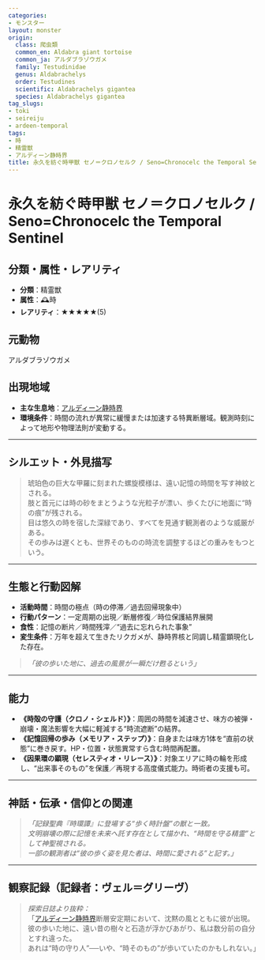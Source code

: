 ```yaml
---
categories:
- モンスター
layout: monster
origin:
  class: 爬虫類
  common_en: Aldabra giant tortoise
  common_ja: アルダブラゾウガメ
  family: Testudinidae
  genus: Aldabrachelys
  order: Testudines
  scientific: Aldabrachelys gigantea
  species: Aldabrachelys gigantea
tag_slugs:
- toki
- seireiju
- ardeen-temporal
tags:
- 時
- 精霊獣
- アルディーン静時界
title: 永久を紡ぐ時甲獣 セノ＝クロノセルク / Seno=Chronocelc the Temporal Sentinel
---
```


# 永久を紡ぐ時甲獣 セノ＝クロノセルク / Seno=Chronocelc the Temporal Sentinel

## 分類・属性・レアリティ
* **分類**：精霊獣  
* **属性**：🕰時  
* **レアリティ**：★★★★★(5)

## 元動物
アルダブラゾウガメ

## 出現地域
* **主な生息地**：[アルディーン静時界](../place/ardeen_temporal.md)  
* **環境条件**：時間の流れが異常に緩慢または加速する特異断層域。観測時刻によって地形や物理法則が変動する。

---

## シルエット・外見描写
> 琥珀色の巨大な甲羅に刻まれた螺旋模様は、遠い記憶の時間を写す神紋とされる。  
> 肢と首元には時の砂をまとうような光粒子が漂い、歩くたびに地面に“時の痕”が残される。  
> 目は悠久の時を宿した深緑であり、すべてを見通す観測者のような威厳がある。  
> その歩みは遅くとも、世界そのものの時流を調整するほどの重みをもつという。

---

## 生態と行動図解
* **活動時間**：時間の極点（時の停滞／過去回帰現象中）  
* **行動パターン**：一定周期の出現／断層修復／時位保護結界展開  
* **食性**：記憶の断片／時間残滓／“過去に忘れられた事象”  
* **変生条件**：万年を超えて生きたリクガメが、静時界核と同調し精霊顕現化した存在。

> *「彼の歩いた地に、過去の風景が一瞬だけ甦るという」*

---

## 能力
* **《時殻の守護（クロノ・シェルド）》**：周囲の時間を減速させ、味方の被弾・崩壊・魔法影響を大幅に軽減する“時流遮断”の結界。  
* **《記憶回帰の歩み（メモリア・ステップ）》**：自身または味方1体を“直前の状態”に巻き戻す。HP・位置・状態異常すら含む時間再配置。  
* **《因果環の顕現（セレスティオ・リレース）》**：対象エリアに時の輪を形成し、“出来事そのもの”を保護／再現する高度儀式能力。時術者の支援も可。

---

## 神話・伝承・信仰との関連
> *「記録聖典『時環譚』に登場する“歩く時計盤”の獣と一致。  
文明崩壊の際に記憶を未来へ託す存在として描かれ、“時間を守る精霊”として神聖視される。  
一部の観測者は“彼の歩く姿を見た者は、時間に愛される”と記す。」*

---

## 観察記録（記録者：ヴェル＝グリーヴ）

> *探索日誌より抜粋：*  
> 「[アルディーン静時界](../place/ardeen_temporal.md)断層安定期において、沈黙の風とともに彼が出現。  
> 彼の歩いた地に、遠い昔の樹々と石造が浮かびあがり、私は数分前の自分とすれ違った。  
> あれは“時の守り人”──いや、“時そのもの”が歩いていたのかもしれない。」